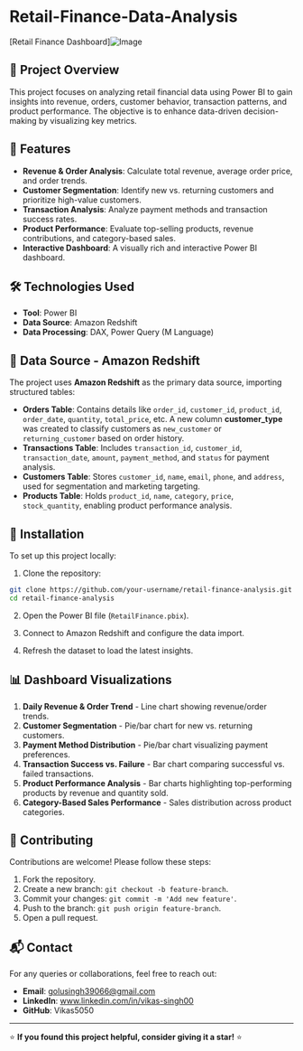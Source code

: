 # Retail-Finance-Data-Analysis

[Retail Finance Dashboard]![Image](https://github.com/user-attachments/assets/69303da1-890d-4782-b4cd-fa5622238da1)

## 📌 Project Overview
This project focuses on analyzing retail financial data using Power BI to gain insights into revenue, orders, customer behavior, transaction patterns, and product performance. The objective is to enhance data-driven decision-making by visualizing key metrics.


## 🚀 Features
- **Revenue & Order Analysis**: Calculate total revenue, average order price, and order trends.
- **Customer Segmentation**: Identify new vs. returning customers and prioritize high-value customers.
- **Transaction Analysis**: Analyze payment methods and transaction success rates.
- **Product Performance**: Evaluate top-selling products, revenue contributions, and category-based sales.
- **Interactive Dashboard**: A visually rich and interactive Power BI dashboard.

## 🛠️ Technologies Used
- **Tool**: Power BI
- **Data Source**: Amazon Redshift
- **Data Processing**: DAX, Power Query (M Language)

## 📂 Data Source - Amazon Redshift
The project uses **Amazon Redshift** as the primary data source, importing structured tables:
- **Orders Table**: Contains details like `order_id`, `customer_id`, `product_id`, `order_date`, `quantity`, `total_price`, etc. A new column **customer_type** was created to classify customers as `new_customer` or `returning_customer` based on order history.
- **Transactions Table**: Includes `transaction_id`, `customer_id`, `transaction_date`, `amount`, `payment_method`, and `status` for payment analysis.
- **Customers Table**: Stores `customer_id`, `name`, `email`, `phone`, and `address`, used for segmentation and marketing targeting.
- **Products Table**: Holds `product_id`, `name`, `category`, `price`, `stock_quantity`, enabling product performance analysis.

## 🎯 Installation
To set up this project locally:

1. Clone the repository:
```bash
git clone https://github.com/your-username/retail-finance-analysis.git
cd retail-finance-analysis
```

2. Open the Power BI file (`RetailFinance.pbix`).

3. Connect to Amazon Redshift and configure the data import.

4. Refresh the dataset to load the latest insights.

## 📊 Dashboard Visualizations
1. **Daily Revenue & Order Trend** - Line chart showing revenue/order trends.
2. **Customer Segmentation** - Pie/bar chart for new vs. returning customers.
3. **Payment Method Distribution** - Pie/bar chart visualizing payment preferences.
4. **Transaction Success vs. Failure** - Bar chart comparing successful vs. failed transactions.
5. **Product Performance Analysis** - Bar charts highlighting top-performing products by revenue and quantity sold.
6. **Category-Based Sales Performance** - Sales distribution across product categories.

## 📝 Contributing
Contributions are welcome! Please follow these steps:
1. Fork the repository.
2. Create a new branch: `git checkout -b feature-branch`.
3. Commit your changes: `git commit -m 'Add new feature'`.
4. Push to the branch: `git push origin feature-branch`.
5. Open a pull request.


## 📬 Contact
For any queries or collaborations, feel free to reach out:
- **Email**: golusingh39066@gmail.com
- **LinkedIn**: www.linkedin.com/in/vikas-singh00
- **GitHub**: Vikas5050

---

⭐ **If you found this project helpful, consider giving it a star!** ⭐

